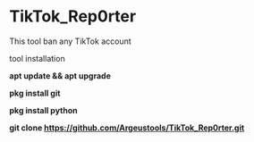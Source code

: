 # TikTok_Rep0rter
This tool ban any TikTok account

tool installation
 
**apt update && apt upgrade**

**pkg install git**

**pkg install python**

**git clone https://github.com/Argeustools/TikTok_Rep0rter.git**
